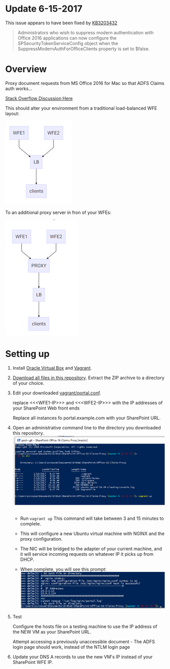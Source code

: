 # Update 6-15-2017

This issue appears to have been fixed by [KB3203432](https://support.microsoft.com/en-us/help/3203432/descriptionofthesecurityupdateforsharepointserver2016june13,2017)

 > Administrators who wish to suppress modern authentication with Office 2016 applications can now configure the SPSecurityTokenServiceConfig object when the SuppressModernAuthForOfficeClients property is set to $false.

# Overview

Proxy document requests from MS Office 2016 for Mac so that ADFS Claims auth works...

[Stack Overflow Discussion Here](https://sharepoint.stackexchange.com/questions/206623/sharepoint-2016-adfs-persistent-cookie-office-client-integration-authent)

This should alter your environment from a traditional load-balanced WFE layout:

![Traditional](https://github.com/crossan007/SharePoint-Office-16-Claims-Proxy/blob/master/traditional.PNG)

To an additional proxy server in fron of your WFEs:

![Altered](https://github.com/crossan007/SharePoint-Office-16-Claims-Proxy/blob/master/altered.PNG)

# Setting up

1. Install [Oracle Virtual Box](https://www.virtualbox.org/) and [Vagrant](https://www.vagrantup.com/).

2. [Download all files in this repository](https://github.com/crossan007/SharePoint-Office-16-Claims-Proxy/archive/master.zip).  Extract the ZIP archive to a directory of your choice.

3. Edit your downloaded [vagrant/portal.conf](https://github.com/crossan007/SharePoint-Office-16-Claims-Proxy/blob/master/vagrant/portal.conf).  

    replace &lt;&lt;&lt;WFE1-IP&gt;&gt;&gt; and &lt;&lt;&lt;WFE2-IP&gt;&gt;&gt; with the IP addresses of your SharePoint Web front ends

    Replace all instances fo portal.example.com with your SharePoint URL.

4.  Open an administrative command line to the directory you downloaded this repository. 
    ![Step4](https://github.com/crossan007/SharePoint-Office-16-Claims-Proxy/blob/master/step3.PNG)
  
    * Run ```vagrant up```  This command will take between 3 and 15 minutes to complete.

    * This will configure a new Ubuntu virtual machine with NGINX and the proxy configuration.
    * The NIC will be bridged to the adapter of your current machine, and it will service incoming requests on whatever IP it picks up from DHCP.
    * When complete, you will see this prompt:
    ![setup-done](https://github.com/crossan007/SharePoint-Office-16-Claims-Proxy/blob/master/vm-done.PNG)
    


5. Test

    Configure the hosts file on a testing machine to use the IP address of the NEW VM as your SharePoint URL.

    Attempt accessing a previously unaccessible document - The ADFS login page should work, instead of the NTLM login page

6.  Update your DNS A records to use the new VM's IP instead of your SharePoint WFE IP.
